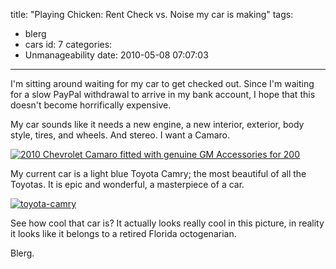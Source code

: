 title: "Playing Chicken: Rent Check vs. Noise my car is making"
tags:
  - blerg
  - cars
id: 7
categories:
  - Unmanageability
date: 2010-05-08 07:07:03
---

I'm sitting around waiting for my car to get checked out. Since I'm waiting for a slow PayPal withdrawal to arrive in my bank account, I hope that this doesn't become horrifically expensive.

My car sounds like it needs a new engine, a new interior, exterior, body style, tires, and wheels. And stereo. I want a Camaro.

[![]({{BASE_PATH}}/images/671540f7f254a67714e6eec1feef5eab73abb262.jpg "2010 Chevrolet Camaro fitted with genuine GM Accessories for 200")](http://www.thedotmack.com/wp-content/uploads/2010/05/semacamaro5.jpg)

My current car is a light blue Toyota Camry; the most beautiful of all the Toyotas. It is epic and wonderful, a masterpiece of a car.

[![]({{BASE_PATH}}/images/bd8fe2aa8c68a336e050af32a2192bcc81fe0fc3.jpg "toyota-camry")](http://www.thedotmack.com/wp-content/uploads/2010/05/toyota-camry.jpg)

See how cool that car is? It actually looks really cool in this picture, in reality it looks like it belongs to a retired Florida octogenarian.

Blerg.